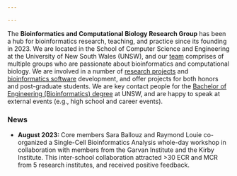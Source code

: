 ```yaml
---

---
```


The **Bioinformatics and Computational Biology Research Group** has been a hub for bioinformatics research, teaching, and practice since its founding in 2023. We are located in the School of Computer Science and Engineering at the University of New South Wales (UNSW), and our [team](https://sarbal.github.io/binfgroup/people/) comprises of multiple groups who are passionate about bioinformatics and computational biology. We are involved in a number of [research projects](https://sarbal.github.io/binfgroup/projects) and [bioinformatics software](https://sarbal.github.io/binfgroup/resources/) development, and offer projects for both honors and post-graduate students. We are key contact people for the [Bachelor of Engineering (Bioinformatics) degree](https://sarbal.github.io/binfgroup/teaching/) at UNSW, and are happy to speak at external events (e.g., high school and career events). 

<h3>News</h3>

<ul style="font-size:14px;">
  <li> <strong> August 2023: </strong> Core members Sara Ballouz and Raymond Louie co-organized a Single-Cell Bioinformatics Analysis whole-day workshop in collaboration with members from the Garvan Institute and the Kirby Institute. This inter-school collaboration attracted >30 ECR and MCR from 5 research institutes, and received positive feedback.</li>
</ul style="font-size:14px;">

 
